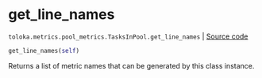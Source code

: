 # get_line_names
`toloka.metrics.pool_metrics.TasksInPool.get_line_names` | [Source code](https://github.com/Toloka/toloka-kit/blob/v1.0.2/src/metrics/pool_metrics.py#L312)

```python
get_line_names(self)
```

Returns a list of metric names that can be generated by this class instance.


